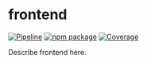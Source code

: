 # frontend

[![Pipeline][pipeline-badge]][pipeline]
[![npm package][npm-badge]][npm]
[![Coverage][coverage-badge]][coverage]

Describe frontend here.

[pipeline-badge]: https://gitlab.com/openpatch/ui-core/badges/master/pipeline.svg
[pipeline]: https://gitlab.com/openpatch/ui-core/commits/master

[npm-badge]: https://badge.fury.io/js/%40openpatch%2Fui-core.svg
[npm]: https://www.npmjs.com/package/@openpatch/ui-core

[coverage-badge]: https://gitlab.com/openpatch/ui-core/commits/master
[coverage]: https://gitlab.com/openpatch/ui-core/badges/master/coverage.svg
